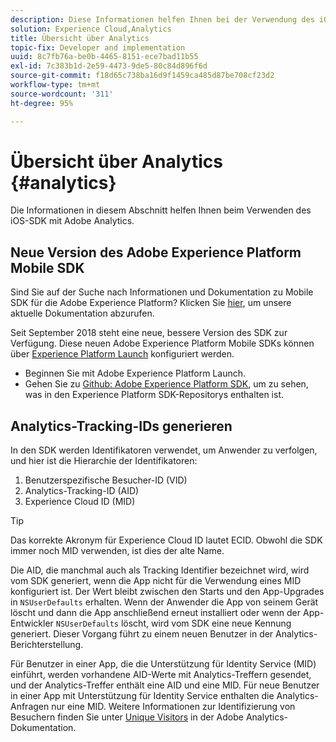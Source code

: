 ```yaml
---
description: Diese Informationen helfen Ihnen bei der Verwendung des iOS SDK mit Adobe Analytics.
solution: Experience Cloud,Analytics
title: Übersicht über Analytics
topic-fix: Developer and implementation
uuid: 8c7fb76a-be0b-4465-8151-ece7bad11b55
exl-id: 7c383b1d-2e59-4473-9de5-80c84d896f6d
source-git-commit: f18d65c738ba16d9f1459ca485d87be708cf23d2
workflow-type: tm+mt
source-wordcount: '311'
ht-degree: 95%

---
```


# Übersicht über Analytics {#analytics}

Die Informationen in diesem Abschnitt helfen Ihnen beim Verwenden des iOS-SDK mit Adobe Analytics.

## Neue Version des Adobe Experience Platform Mobile SDK

Sind Sie auf der Suche nach Informationen und Dokumentation zu Mobile SDK für die Adobe Experience Platform? Klicken Sie [hier](https://aep-sdks.gitbook.io/docs/), um unsere aktuelle Dokumentation abzurufen.

Seit September 2018 steht eine neue, bessere Version des SDK zur Verfügung. Diese neuen Adobe Experience Platform Mobile SDKs können über [Experience Platform Launch](https://www.adobe.com/de/experience-platform/launch.html) konfiguriert werden.

* Beginnen Sie mit Adobe Experience Platform Launch.
* Gehen Sie zu [Github: Adobe Experience Platform SDK](https://github.com/Adobe-Marketing-Cloud/acp-sdks), um zu sehen, was in den Experience Platform SDK-Repositorys enthalten ist.

## Analytics-Tracking-IDs generieren

In den SDK werden Identifikatoren verwendet, um Anwender zu verfolgen, und hier ist die Hierarchie der Identifikatoren:

1. Benutzerspezifische Besucher-ID (VID)
1. Analytics-Tracking-ID (AID)
1. Experience Cloud ID (MID)

>[!TIP]
>
>Das korrekte Akronym für Experience Cloud ID lautet ECID. Obwohl die SDK immer noch MID verwenden, ist dies der alte Name.

Die AID, die manchmal auch als Tracking Identifier bezeichnet wird, wird vom SDK generiert, wenn die App nicht für die Verwendung eines MID konfiguriert ist. Der Wert bleibt zwischen den Starts und den App-Upgrades in `NSUserDefaults` erhalten. Wenn der Anwender die App von seinem Gerät löscht und dann die App anschließend erneut installiert oder wenn der App-Entwickler `NSUserDefaults` löscht, wird vom SDK eine neue Kennung generiert. Dieser Vorgang führt zu einem neuen Benutzer in der Analytics-Berichterstellung.

Für Benutzer in einer App, die die Unterstützung für Identity Service (MID) einführt, werden vorhandene AID-Werte mit Analytics-Treffern gesendet, und der Analytics-Treffer enthält eine AID und eine MID. Für neue Benutzer in einer App mit Unterstützung für Identity Service enthalten die Analytics-Anfragen nur eine MID. Weitere Informationen zur Identifizierung von Besuchern finden Sie unter [Unique Visitors](https://experienceleague.adobe.com/docs/analytics/components/metrics/unique-visitors.html?lang=de) in der Adobe Analytics-Dokumentation.
